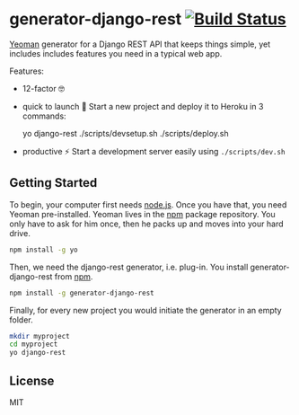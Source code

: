 # generator-django-rest [![Build Status](https://secure.travis-ci.org/metakermit/generator-django-rest.png?branch=master)](https://travis-ci.org/metakermit/generator-django-rest)

[Yeoman](http://yeoman.io) generator for a Django REST API
that keeps things simple, yet includes includes features you need in a typical
web app.

Features:

- 12-factor 🤓
- quick to launch 🚀 Start a new project and deploy it to Heroku in 3 commands:

    yo django-rest
    ./scripts/devsetup.sh
    ./scripts/deploy.sh

- productive ⚡️ Start a development server easily using `./scripts/dev.sh`

## Getting Started

To begin, your computer first needs [node.js](https://nodejs.org).
Once you have that, you need Yeoman pre-installed. Yeoman lives in the
[npm](https://npmjs.org) package repository. You only have to ask for him
once, then he packs up and moves into your hard drive.

```bash
npm install -g yo
```

Then, we need the django-rest generator, i.e. plug-in. You install
generator-django-rest from
[npm](https://www.npmjs.com/package/generator-django-rest).

```bash
npm install -g generator-django-rest
```

Finally, for every new project you would initiate the generator
in an empty folder.

```bash
mkdir myproject
cd myproject
yo django-rest
```


## License

MIT
